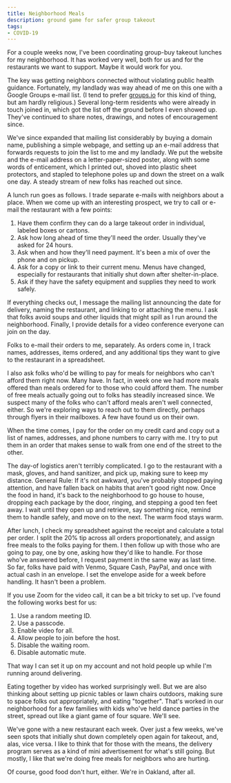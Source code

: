 ```yaml
---
title: Neighborhood Meals
description: ground game for safer group takeout
tags:
- COVID-19
---
```


For a couple weeks now, I've been coordinating group-buy takeout lunches for my neighborhood.  It has worked very well, both for us and for the restaurants we want to support.  Maybe it would work for you.

The key was getting neighbors connected without violating public health guidance.  Fortunately, my landlady was way ahead of me on this one with a Google Groups e-mail list.  (I tend to prefer [groups.io](https://groups.io) for this kind of thing, but am hardly religious.)  Several long-term residents who were already in touch joined in, which got the list off the ground before I even showed up.  They've continued to share notes, drawings, and notes of encouragement since.

We've since expanded that mailing list considerably by buying a domain name, publishing a simple webpage, and setting up an e-mail address that forwards requests to join the list to me and my landlady.  We put the website and the e-mail address on a letter-paper-sized poster, along with some words of enticement, which I printed out, shoved into plastic sheet protectors, and stapled to telephone poles up and down the street on a walk one day.  A steady stream of new folks has reached out since.

A lunch run goes as follows.  I trade separate e-mails with neighbors about a place.  When we come up with an interesting prospect, we try to call or e-mail the restaurant with a few points:

1. Have them confirm they can do a large takeout order in individual, labeled boxes or cartons.
2. Ask how long ahead of time they'll need the order.  Usually they've asked for 24 hours.
3. Ask when and how they'll need payment.  It's been a mix of over the phone and on pickup.
4. Ask for a copy or link to their current menu.  Menus have changed, especially for restaurants that initially shut down after shelter-in-place.
5. Ask if they have the safety equipment and supplies they need to work safely.

If everything checks out, I message the mailing list announcing the date for delivery, naming the restaurant, and linking to or attaching the menu.  I ask that folks avoid soups and other liquids that might spill as I run around the neighborhood.  Finally, I provide details for a video conference everyone can join on the day.

Folks to e-mail their orders to me, separately.  As orders come in, I track names, addresses, items ordered, and any additional tips they want to give to the restaurant in a spreadsheet.

I also ask folks who'd be willing to pay for meals for neighbors who can't afford them right now.  Many have.  In fact, in week one we had more meals offered than meals ordered for to those who could afford them.  The number of free meals actually going out to folks has steadily increased since.  We suspect many of the folks who can't afford meals aren't well connected, either.  So we're exploring ways to reach out to them directly, perhaps through flyers in their mailboxes.  A few have found us on their own.

When the time comes, I pay for the order on my credit card and copy out a list of names, addresses, and phone numbers to carry with me.  I try to put them in an order that makes sense to walk from one end of the street to the other.

The day-of logistics aren't terribly complicated.  I go to the restaurant with a mask, gloves, and hand sanitizer, and pick up, making sure to keep my distance.  General Rule: If it's not awkward, you've probably stopped paying attention, and have fallen back on habits that aren't good right now.  Once the food in hand, it's back to the neighborhood to go house to house, dropping each package by the door, ringing, and stepping a good ten feet away.  I wait until they open up and retrieve, say something nice, remind them to handle safely, and move on to the next.  The warm food stays warm.

After lunch, I check my spreadsheet against the receipt and calculate a total per order.  I split the 20% tip across all orders proportionately, and assign free meals to the folks paying for them.  I then follow up with those who are going to pay, one by one, asking how they'd like to handle.  For those who've answered before, I request payment in the same way as last time.  So far, folks have paid with Venmo, Square Cash, PayPal, and once with actual cash in an envelope.  I set the envelope aside for a week before handling.  It hasn't been a problem.

If you use Zoom for the video call, it can be a bit tricky to set up.  I've found the following works best for us:

1. Use a random meeting ID.
2. Use a passcode.
3. Enable video for all.
4. Allow people to join before the host.
5. Disable the waiting room.
6. Disable automatic mute.

That way I can set it up on my account and not hold people up while I'm running around delivering.

Eating together by video has worked surprisingly well.   But we are also thinking about setting up picnic tables or lawn chairs outdoors, making sure to space folks out appropriately, and eating "together".  That's worked in our neighborhood for a few families with kids who've held dance parties in the street, spread out like a giant game of four square.  We'll see.

We've gone with a new restaurant each week.  Over just a few weeks, we've seen spots that initially shut down completely open again for takeout, and, alas, vice versa.  I like to think that for those with the means, the delivery program serves as a kind of mini advertisement for what's still going.  But mostly, I like that we're doing free meals for neighbors who are hurting.

Of course, good food don't hurt, either.  We're in Oakland, after all.